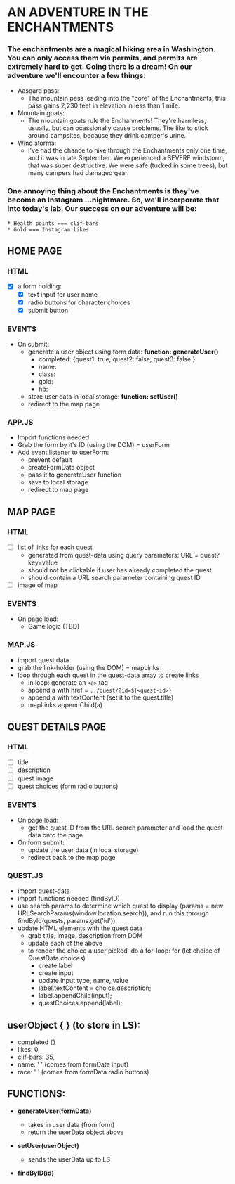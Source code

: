 # AN ADVENTURE IN THE ENCHANTMENTS

### The enchantments are a magical hiking area in Washington. You can only access them via permits, and permits are extremely hard to get. Going there is a dream! On our adventure we'll encounter a few things: 
* Aasgard pass: 
    * The mountain pass leading into the "core" of the Enchantments, this pass gains 2,230 feet in elevation in less than 1 mile. 
* Mountain goats: 
    * The mountain goats rule the Enchanments! They're harmless, usually, but can ocassionally cause problems. The like to stick around campsites, because they drink camper's urine. 
* Wind storms: 
    * I've had the chance to hike through the Enchantments only one time, and it was in late September. We experienced a SEVERE windstorm, that was super destructive. We were safe (tucked in some trees), but many campers had damaged gear. 

### One annoying thing about the Enchantments is they've become an Instagram ...nightmare. So, we'll incorporate that into today's lab. Our success on our adventure will be: 
    * Health points === clif-bars
    * Gold === Instagram likes

## HOME PAGE
### HTML 
- [x] a form holding: 
    - [x] text input for user name
    - [x] radio buttons for character choices 
    - [x] submit button

### EVENTS
* On submit: 
    * generate a user object using form data: **function: generateUser()**
        * completed: {quest1: true, quest2: false, quest3: false }
        * name: 
        * class: 
        * gold: 
        * hp: 
    * store user data in local storage: **function: setUser()** 
    * redirect to the map page 

### APP.JS
* Import functions needed 
* Grab the form by it's ID (using the DOM) = userForm 
* Add event listener to userForm: 
    * prevent default
    * createFormData object
    * pass it to generateUser function 
    * save to local storage
    * redirect to map page 

## MAP PAGE
### HTML
- [ ] list of links for each quest 
    * generated from quest-data using query parameters: URL = quest?key=value
    * should not be clickable if user has already completed the quest
    * should contain a URL search parameter containing quest ID
- [ ] image of map 
### EVENTS
* On page load:     
    * Game logic (TBD)
### MAP.JS
* import quest data
* grab the link-holder (using the DOM) = mapLinks
* loop through each quest in the quest-data array to create links
    * in loop: generate an `<a>` tag 
    * append a with href = `../quest/?id=${<quest-id>}`
    * append a with textContent (set it to the quest.title)
    * mapLinks.appendChild(a)

## QUEST DETAILS PAGE
### HTML
- [ ] title
- [ ] description 
- [ ] quest image
- [ ] quest choices (form radio buttons)

### EVENTS
* On page load: 
    * get the quest ID from the URL search parameter and load the quest data onto the page 
* On form submit: 
    * update the user data (in local storage)
    * redirect back to the map page 
### QUEST.JS
* import quest-data
* import functions needed (findByID)
* use search params to determine which quest to display (params = new URLSearchParams(window.location.search)), and run this through findById(quests, params.get('id'))
* update HTML elements with the quest data 
    * grab title, image, description from DOM
    * update each of the above
    * to render the choice a user picked, do a for-loop: for (let choice of QuestData.choices)
        * create label
        * create input
        * update input type, name, value
        * label.textContent = choice.description;
        * label.appendChild(input); 
        * questChoices.append(label); 


## userObject { } (to store in LS): 
* completed {} 
* likes: 0, 
* clif-bars: 35, 
* name: ' ' (comes from formData input)
* race: ' ' (comes from formData radio buttons)

## FUNCTIONS: 
* **generateUser(formData)** 
    * takes in user data (from form) 
    * return the userData object above 

* **setUser(userObject)** 
    * sends the userData up to LS

* **findByID(id)**